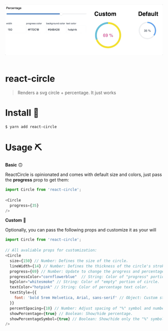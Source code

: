 <div align="center">
  <img src="demo.gif" alt="Logo" width="800">
  <br><br>
</div>

# react-circle
> Renders a svg circle + percentage. It just works

# Install 🚀

```
$ yarn add react-circle
```

# Usage ⛏

**Basic** 🙃

ReactCircle is opinionated and comes with default size and colors, just pass the **progress** prop to get them:

```javascript
import Circle from 'react-circle';

<Circle
  progress={35}
/>
```

**Custom** 💅

Optionally, you can pass the following props and customize it as your will

```javascript
import Circle from 'react-circle';

// All avaliable props for customization:
<Circle
  size={150} // Number: Defines the size of the circle.
  lineWidth={14} // Number: Defines the thickness of the circle's stroke. 
  progress={69} // Number: Update to change the progress and percentage.
  progressColor="cornflowerblue"  // String: Color of "progress" portion of circle.
  bgColor="whitesmoke" // String: Color of "empty" portion of circle.
  textColor="hotpink" // String: Color of percentage text color.
  textStyle={{ 
    font: 'bold 5rem Helvetica, Arial, sans-serif' // Object: Custom styling for percentage.
  }}
  percentSpacing={10} // Number: Adjust spacing of "%" symbol and number.
  showPercentage={true} // Boolean: Show/hide percentage.
  showPercentageSymbol={true} // Boolean: Show/hide only the "%" symbol.
/>
```
